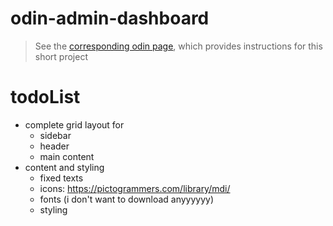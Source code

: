 # odin-admin-dashboard
> See the [corresponding odin page](https://www.theodinproject.com/lessons/node-path-intermediate-html-and-css-admin-dashboard), which provides instructions for this short project


# todoList
- complete grid layout for
  - sidebar
  - header 
  - main content
- content and styling
  - fixed texts
  - icons: https://pictogrammers.com/library/mdi/
  - fonts (i don't want to download anyyyyyy)
  - styling